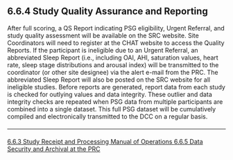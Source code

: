 ## 6.6.4 Study Quality Assurance and Reporting

After full scoring, a QS Report indicating PSG eligibility, Urgent Referral, and study quality assessment will be available on the SRC website. Site Coordinators will need to register at the CHAT website to access the Quality Reports. If the participant is ineligible due to an Urgent Referral, an abbreviated Sleep Report (i.e., including OAI, AHI, saturation values, heart rate, sleep stage distributions and arousal index) will be transmitted to the coordinator (or other site designee) via the alert e-mail from the PRC. The abbreviated Sleep Report will also be posted on the SRC website for all ineligible studies. Before reports are generated, report data from each study is checked for outlying values and data integrity. These outlier and data integrity checks are repeated when PSG data from multiple participants are combined into a single dataset. This full PSG dataset will be cumulatively compiled and electronically transmitted to the DCC on a regular basis.

<hr class="soften" style="margin-top: 20px;margin-bottom: 20px;"/>

<div class="center">
<div class="btn-group">
  <a href=":pages_path:/manuals/polysomnography-reading-center/6-06-03-study-receipt-and-processing.md" class="btn btn-default">
    <span class="glyphicon glyphicon-chevron-left"></span>
    6.6.3 Study Receipt and Processing
  </a>

  <a href=":pages_path:/manuals/polysomnography-reading-center/6-00-mop-toc.md" class="btn btn-default">
    <span class="glyphicon glyphicon-chevron-up"></span>
    Manual of Operations
  </a>

  <a href=":pages_path:/manuals/polysomnography-reading-center/6-06-05-data-security-and-archival-at-the-prc.md" class="btn btn-success">
    6.6.5 Data Security and Archival at the PRC
    <span class="glyphicon glyphicon-chevron-right"></span>
  </a>
</div>
</div>
